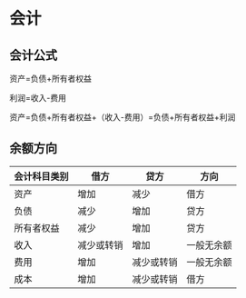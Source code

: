 # 会计

## 会计公式

资产=负债+所有者权益

利润=收入-费用

资产=负债+所有者权益+（收入-费用）=负债+所有者权益+利润

## 余额方向

| 会计科目类别 | 借方       | 贷方       | 方向       |
| ------------ | ---------- | ---------- | ---------- |
| 资产         | 增加       | 减少       | 借方       |
| 负债         | 减少       | 增加       | 贷方       |
| 所有者权益   | 减少       | 增加       | 贷方       |
| 收入         | 减少或转销 | 增加       | 一般无余额 |
| 费用         | 增加       | 减少或转销 | 一般无余额 |
| 成本         | 增加       | 减少或转销 | 借方       |

